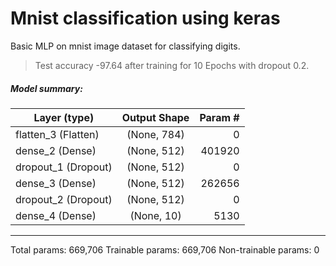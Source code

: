 # Mnist classification using keras
Basic MLP on mnist image dataset for classifying digits.

> Test accuracy -97.64 after training for 10 Epochs with dropout 0.2.

##### Model summary: 


| Layer (type)           |      Output Shape     |      Param #    |
| -----------------------|:---------------------:| ---------------:|
| flatten_3 (Flatten)    |      (None, 784)      |      0          |
| dense_2 (Dense)        |      (None, 512)      |      401920     |
| dropout_1 (Dropout)    |      (None, 512)      |      0          |
| dense_3 (Dense)        |      (None, 512)      |      262656     |
| dropout_2 (Dropout)    |      (None, 512)      |      0          |
| dense_4 (Dense)        |      (None, 10)       |      5130       |

---

Total params: 669,706
Trainable params: 669,706
Non-trainable params: 0

